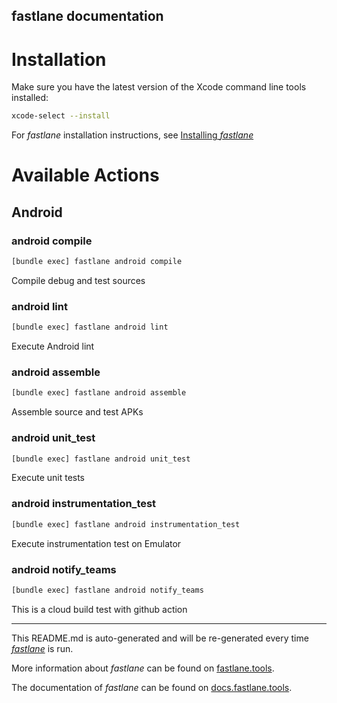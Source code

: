 fastlane documentation
----

# Installation

Make sure you have the latest version of the Xcode command line tools installed:

```sh
xcode-select --install
```

For _fastlane_ installation instructions, see [Installing _fastlane_](https://docs.fastlane.tools/#installing-fastlane)

# Available Actions

## Android

### android compile

```sh
[bundle exec] fastlane android compile
```

Compile debug and test sources

### android lint

```sh
[bundle exec] fastlane android lint
```

Execute Android lint

### android assemble

```sh
[bundle exec] fastlane android assemble
```

Assemble source and test APKs

### android unit_test

```sh
[bundle exec] fastlane android unit_test
```

Execute unit tests

### android instrumentation_test

```sh
[bundle exec] fastlane android instrumentation_test
```

Execute instrumentation test on Emulator

### android notify_teams

```sh
[bundle exec] fastlane android notify_teams
```

This is a cloud build test with github action



----

This README.md is auto-generated and will be re-generated every time [_fastlane_](https://fastlane.tools) is run.

More information about _fastlane_ can be found on [fastlane.tools](https://fastlane.tools).

The documentation of _fastlane_ can be found on [docs.fastlane.tools](https://docs.fastlane.tools).
